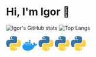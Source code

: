 <h1 align="left">Hi, I'm Igor 👋</h1>

![Igor's GitHub stats](https://github-readme-stats.vercel.app/api?username=igorltsyk&show_icons=true&theme=transparent) ![Top Langs](https://github-readme-stats.vercel.app/api/top-langs/?username=igorltsyk&theme=transparent)


<p align="left">
  <img src="assets/icons/python-logo.svg" alt="Python Logo" width="40"/>
  <img src="assets/icons/docker-logo.svg" alt="Python Logo" width="40"/>
  <img src="assets/icons/python-logo.svg" alt="Python Logo" width="40"/>
  <img src="assets/icons/python-logo.svg" alt="Python Logo" width="40"/>
  <img src="assets/icons/python-logo.svg" alt="Python Logo" width="40"/>
</p>
